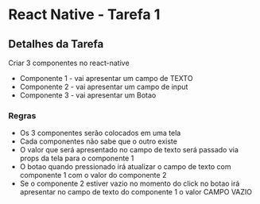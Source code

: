 # React Native - Tarefa 1


## Detalhes da Tarefa 
Criar 3 componentes no react-native
* Componente 1 - vai apresentar um campo de TEXTO
* Componente 2 - vai apresentar um campo de input
* Componente 3 - vai apresentar um Botao

### Regras
* Os 3 componentes serão colocados em uma tela
* Cada componentes não sabe que o outro existe
* O valor que será apresentado no campo de texto será passado via props da tela para o componente 1
* O botao quando pressionado irá atualizar o campo de texto com componente 1 com o valor do componente 2
* Se o componente 2 estiver vazio no momento do click no botao irá apresentar no campo de texto do componente 1 o valor CAMPO VAZIO

